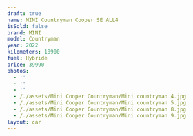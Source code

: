 ```yaml
---
draft: true
name: MINI Countryman Cooper SE ALL4
isSold: false
brand: MINI
model: Countryman
year: 2022
kilometers: 18900
fuel: Hybride
price: 39990
photos:
  - ''
  - ''
  - ''
  - /./assets/Mini Cooper Countryman/Mini countryman 4.jpg
  - /./assets/Mini Cooper Countryman/Mini countryman 5.jpg
  - /./assets/Mini Cooper Countryman/Mini countryman 8.jpg
  - /./assets/Mini Cooper Countryman/Mini countryman 9.jpg
layout: car
---
```


